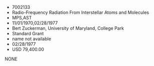 * 7002133
* Radio-Frequency Radiation From Interstellar Atoms and       Molecules
* MPS,AST
* 11/01/1970,02/28/1977
* Bert Zuckerman, University of Maryland, College Park
* Standard Grant
*   name not available
* 02/28/1977
* USD 79,400.00

NONE